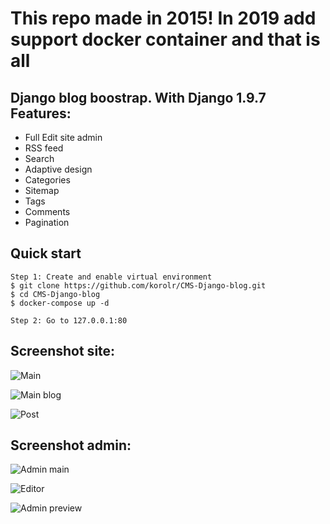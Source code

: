 
This repo made in 2015! In 2019 add support docker container and that is all
===================
Django blog boostrap. 
With Django 1.9.7
Features:
-------------
 - Full Edit site admin
 - RSS feed
 -  Search
 -  Adaptive design
 -  Categories
 - Sitemap
 - Tags
 - Comments
 - Pagination

## Quick start
```
Step 1: Create and enable virtual environment
$ git clone https://github.com/korolr/CMS-Django-blog.git
$ cd CMS-Django-blog 
$ docker-compose up -d

Step 2: Go to 127.0.0.1:80
```
Screenshot site:
-------------
![Main](https://pp.vk.me/c637821/v637821705/8cb4/TLDDCi_ndgQ.jpg)

![Main blog](https://pp.vk.me/c637821/v637821705/8cbe/TExSRHnsseA.jpg)

![Post](https://pp.vk.me/c637821/v637821705/8cc8/25Enn_fKBcA.jpg)

Screenshot admin:
-------------
![Admin main](https://pp.vk.me/c637821/v637821705/8cd6/OCFEyK_G4Sg.jpg)

![Editor](https://pp.vk.me/c637821/v637821705/8ce0/3PDiAsmjhK0.jpg)

![Admin preview](https://pp.vk.me/c637821/v637821705/8ce9/TT8JORRtOuk.jpg)
